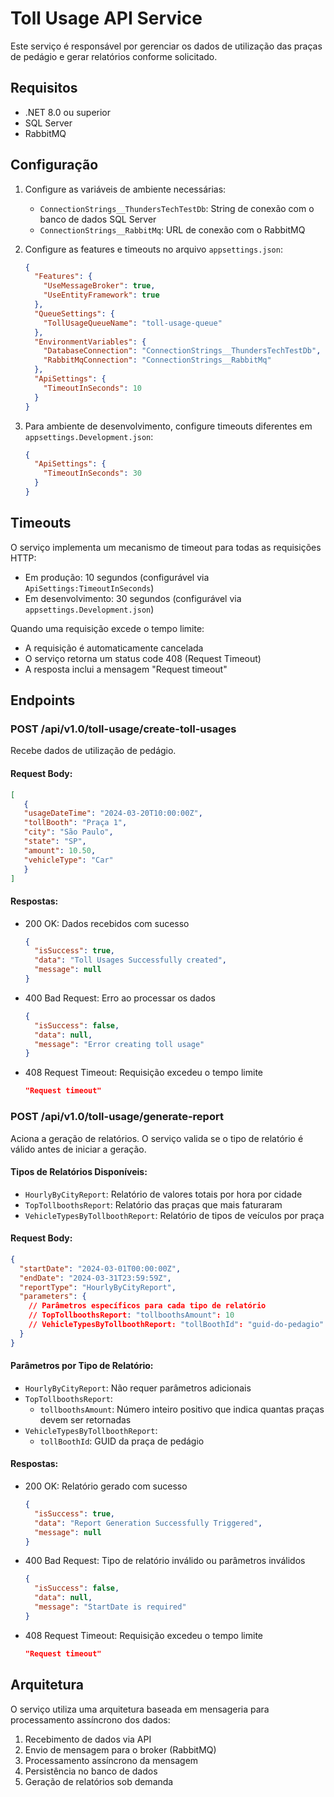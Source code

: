 # Toll Usage API Service

Este serviço é responsável por gerenciar os dados de utilização das praças de pedágio e gerar relatórios conforme solicitado.

## Requisitos

- .NET 8.0 ou superior
- SQL Server
- RabbitMQ

## Configuração

1. Configure as variáveis de ambiente necessárias:
   - `ConnectionStrings__ThundersTechTestDb`: String de conexão com o banco de dados SQL Server
   - `ConnectionStrings__RabbitMq`: URL de conexão com o RabbitMQ

2. Configure as features e timeouts no arquivo `appsettings.json`:
   ```json
   {
     "Features": {
       "UseMessageBroker": true,
       "UseEntityFramework": true
     },
     "QueueSettings": {
       "TollUsageQueueName": "toll-usage-queue"
     },
     "EnvironmentVariables": {
       "DatabaseConnection": "ConnectionStrings__ThundersTechTestDb",
       "RabbitMqConnection": "ConnectionStrings__RabbitMq"
     },
     "ApiSettings": {
       "TimeoutInSeconds": 10
     }
   }
   ```

3. Para ambiente de desenvolvimento, configure timeouts diferentes em `appsettings.Development.json`:
   ```json
   {
     "ApiSettings": {
       "TimeoutInSeconds": 30
     }
   }
   ```

## Timeouts

O serviço implementa um mecanismo de timeout para todas as requisições HTTP:

- Em produção: 10 segundos (configurável via `ApiSettings:TimeoutInSeconds`)
- Em desenvolvimento: 30 segundos (configurável via `appsettings.Development.json`)

Quando uma requisição excede o tempo limite:
- A requisição é automaticamente cancelada
- O serviço retorna um status code 408 (Request Timeout)
- A resposta inclui a mensagem "Request timeout"

## Endpoints

### POST /api/v1.0/toll-usage/create-toll-usages
Recebe dados de utilização de pedágio.

#### Request Body:
```json
[
   {
   "usageDateTime": "2024-03-20T10:00:00Z",
   "tollBooth": "Praça 1",
   "city": "São Paulo",
   "state": "SP",
   "amount": 10.50,
   "vehicleType": "Car"
   }
]
```

#### Respostas:
- 200 OK: Dados recebidos com sucesso
  ```json
  {
    "isSuccess": true,
    "data": "Toll Usages Successfully created",
    "message": null
  }
  ```
- 400 Bad Request: Erro ao processar os dados
  ```json
  {
    "isSuccess": false,
    "data": null,
    "message": "Error creating toll usage"
  }
  ```
- 408 Request Timeout: Requisição excedeu o tempo limite
  ```json
  "Request timeout"
  ```

### POST /api/v1.0/toll-usage/generate-report
Aciona a geração de relatórios. O serviço valida se o tipo de relatório é válido antes de iniciar a geração.

#### Tipos de Relatórios Disponíveis:
- `HourlyByCityReport`: Relatório de valores totais por hora por cidade
- `TopTollboothsReport`: Relatório das praças que mais faturaram
- `VehicleTypesByTollboothReport`: Relatório de tipos de veículos por praça

#### Request Body:
```json
{
  "startDate": "2024-03-01T00:00:00Z",
  "endDate": "2024-03-31T23:59:59Z",
  "reportType": "HourlyByCityReport",
  "parameters": {
    // Parâmetros específicos para cada tipo de relatório
    // TopTollboothsReport: "tollboothsAmount": 10
    // VehicleTypesByTollboothReport: "tollBoothId": "guid-do-pedagio"
  }
}
```

#### Parâmetros por Tipo de Relatório:
- `HourlyByCityReport`: Não requer parâmetros adicionais
- `TopTollboothsReport`: 
  - `tollboothsAmount`: Número inteiro positivo que indica quantas praças devem ser retornadas
- `VehicleTypesByTollboothReport`:
  - `tollBoothId`: GUID da praça de pedágio

#### Respostas:
- 200 OK: Relatório gerado com sucesso
  ```json
  {
    "isSuccess": true,
    "data": "Report Generation Successfully Triggered",
    "message": null
  }
  ```
- 400 Bad Request: Tipo de relatório inválido ou parâmetros inválidos
  ```json
  {
    "isSuccess": false,
    "data": null,
    "message": "StartDate is required"
  }
  ```
- 408 Request Timeout: Requisição excedeu o tempo limite
  ```json
  "Request timeout"
  ```

## Arquitetura

O serviço utiliza uma arquitetura baseada em mensageria para processamento assíncrono dos dados:

1. Recebimento de dados via API
2. Envio de mensagem para o broker (RabbitMQ)
3. Processamento assíncrono da mensagem
4. Persistência no banco de dados
5. Geração de relatórios sob demanda
